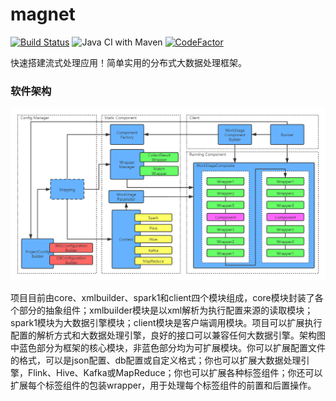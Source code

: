 # magnet

[![Build Status](https://travis-ci.com/lihangqi/magnet.svg?branch=master)](https://travis-ci.com/lihangqi/magnet)
![Java CI with Maven](https://github.com/lihangqi/magnet/workflows/Java%20CI%20with%20Maven/badge.svg)
[![CodeFactor](https://www.codefactor.io/repository/github/lihangqi/magnet/badge)](https://www.codefactor.io/repository/github/lihangqi/magnet)

快速搭建流式处理应用！简单实用的分布式大数据处理框架。

### 软件架构

![iamge](./.github/image/1.png)

项目目前由core、xmlbuilder、spark1和client四个模块组成，core模块封装了各个部分的抽象组件；xmlbuilder模块是以xml解析为执行配置来源的读取模块；spark1模块为大数据引擎模块；client模块是客户端调用模块。项目可以扩展执行配置的解析方式和大数据处理引擎，良好的接口可以兼容任何大数据引擎。架构图中蓝色部分为框架的核心模块，非蓝色部分均为可扩展模块。你可以扩展配置文件的格式，可以是json配置、db配置或自定义格式；你也可以扩展大数据处理引擎，Flink、Hive、Kafka或MapReduce；你也可以扩展各种标签组件；你还可以扩展每个标签组件的包装wrapper，用于处理每个标签组件的前置和后置操作。